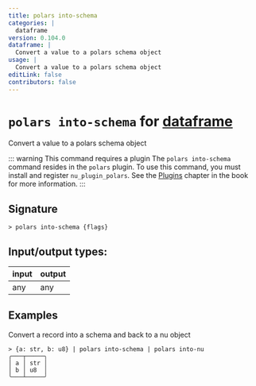 ```yaml
---
title: polars into-schema
categories: |
  dataframe
version: 0.104.0
dataframe: |
  Convert a value to a polars schema object
usage: |
  Convert a value to a polars schema object
editLink: false
contributors: false
---
```

<!-- This file is automatically generated. Please edit the command in https://github.com/nushell/nushell instead. -->

# `polars into-schema` for [dataframe](/commands/categories/dataframe.md)

<div class='command-title'>Convert a value to a polars schema object</div>

::: warning This command requires a plugin
The `polars into-schema` command resides in the `polars` plugin.
To use this command, you must install and register `nu_plugin_polars`.
See the [Plugins](/book/plugins.html) chapter in the book for more information.
:::


## Signature

```> polars into-schema {flags} ```


## Input/output types:

| input | output |
| ----- | ------ |
| any   | any    |
## Examples

Convert a record into a schema and back to a nu object
```nu
> {a: str, b: u8} | polars into-schema | polars into-nu
╭───┬─────╮
│ a │ str │
│ b │ u8  │
╰───┴─────╯
```
